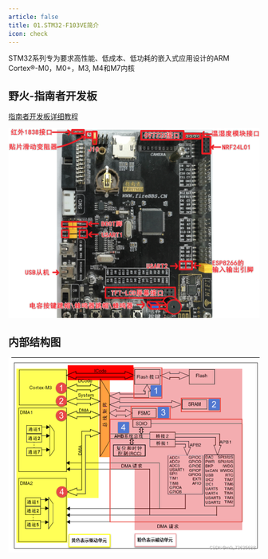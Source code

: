 ```yaml
---
article: false
title: 01.STM32-F103VE简介
icon: check
---
```


STM32系列专为要求高性能、低成本、低功耗的嵌入式应用设计的ARM Cortex®-M0，M0+，M3, M4和M7内核 

## 野火-指南者开发板

[指南者开发板详细教程](https://doc.embedfire.com/mcu/stm32/f103zhinanzhe/std/zh/latest/index.html)

![img.png](img/img.png)

## 内部结构图
![img_14.png](img%2Fimg_14.png)














